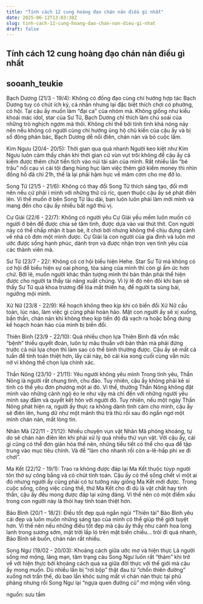 ```yaml
---
title: "Tính cách 12 cung hoàng đạo chán nản điều gì nhất"
date: 2025-06-12T13:03:38Z
slug: tinh-cach-12-cung-hoang-dao-chan-nan-dieu-gi-nhat
draft: false
---
```


## Tính cách 12 cung hoàng đạo chán nản điều gì nhất

## sooanh_teukie

Bạch Dương (21/3 - 19/4): Không có đồng đạo cùng chí hướng hợp tác
Bạch Dương tuy có chút ích kỷ, cá nhân nhưng lại đặc biệt thích chơi có phường, có hội. Tại cậu ấy muốn làm “đại ca” của nhóm mà. Không giống như kiểu khoái mác idol, star của Sư Tử, Bạch Dương chỉ thích làm chủ soái của những trò nghịch ngợm mà thôi. Không chỉ thế bởi tính tình khá nóng nảy nên nếu không có người cùng chí hướng ủng hộ chủ kiến của cậu ấy và bị số đông phản bác, Bạch Dương dễ nổi điên, chán nản và bỏ cuộc lắm.

Kim Ngưu (20/4- 20/5): Thời gian qua quá nhanh
Người keo kiệt như Kim Ngưu luôn cảm thấy chán khi thời gian cứ vùn vụt trôi không để cậu ấy cá kiếm được thêm chút tiền tích vào núi tài sản của mình. Rất nhiều lần “bé trâu” nổi cạu vì cái tội đang hùng hục làm việc thêm giờ kiếm money thì nhìn đồng hồ đã chỉ 21h, thế là lại phải hậm hực về măm cơm cho mẹ đỡ lo.

Song Tử (21/5 - 21/6): Không có thay đổi
Song Tử thích sáng tạo, đổi mới nên nếu cứ phải ì mình với những thứ cũ ríc, quen thuộc cậu ấy sẽ phát điên lên. Vì thế muốn ở bên Song Tử lâu dài, bạn luôn luôn phải làm mới mình và mang đến cho cậu ấy nhiều bất ngờ thú vị.

Cự Giải (22/6 - 22/7): Không có người yêu
Cự Giải yếu mềm luôn muốn có người ở bên để được chia sẻ tâm tình, được dựa vào vai thút thít. Con người này có thể chấp nhận ít bạn bè, ít chơi bời nhưng không thể chịu đựng cảnh về nhà cô đơn một mình được. Cự Giải là con người của gia đình và luôn mơ ước được sống hạnh phúc, dành trọn và được nhận trọn vẹn tình yêu của các thành viên mà.

Sư Tử (23/7 - 22/: Không có cơ hội biểu hiện
Hehe. Star Sư Tử mà không có cơ hội để biểu hiện sự oai phong, tỏa sáng của mình thì còn gì ấm ức hơn chứ. Bởi lẽ, muốn người khác thần tượng mình thì bản thân phải thể hiện được cho người ta thấy tài năng xuất chúng. Vì lý lẽ đó nên đôi khi bạn sẽ thấy Sư Tử quá khoa trương để lóa mắt thiên hạ, để người ta sùng bái, ngưỡng mội mình.

Xử Nữ (23/8 - 22/9): Kế hoạch không theo kịp khi có biến đổi
Xử Nữ cầu toàn, lúc nào, làm việc gì cũng phải hoàn hảo. Mặt con người ấy sẽ xị xuống, bần thần, chán nản khi không theo kịp tiến độ đã vạch ra hoặc bỗng dưng kế hoạch hoàn hảo của mình bị biến đổi.

Thiên Bình (23/9 - 22/10): Quá nhiều chọn lựa
Thiên Bình đã vốn mắc “bệnh” thiếu quyết đoán, luôn tự mâu thuẫn với bản thân mà phải đứng trước cả núi lựa chọn thì làm sao có thể bình thường được. Cậu ấy sẽ mất cả tuần để tính toán thiệt hơn, lấy cái này, bỏ cái kia xong cuối cùng vẫn nức nở vì không thể chọn lựa chính xác.

Thần Nông (23/10 - 21/11): Yêu người không yêu mình
Trong tình yêu, Thần Nông là người rất chung tình, chu đáo. Tuy nhiên, cậu ấy không phải kẻ si tình có thể yêu đơn phương một ai đó. Vì thế, thường Thần Nông không đặt mình vào những cảnh ngộ éo le như vậy mà chỉ đến với những người yêu mình say đắm và quyết kết hôn với người đó. Tuy nhiên, nếu một ngày Thần Nông phát hiện ra, người ấy thực ra không dành tình cảm cho mình, cậu ấy sẽ điên lên, hung dữ như một mãnh thú trả thù rồi sau đó ngẩn ngơ một mình chán nản, mất lòng tin.

Nhân Mã (22/11 - 21/12): Nhiều chuyện vụn vặt
Nhân Mã phóng khoáng, tự do sẽ chán nản điên lên khi phải xử lý quá nhiều thứ vụn vặt. Với cậu ấy, cái gì cũng có thể đơn giản hóa thế nên, những tiểu tiết có thể cho qua để tập trung vào mục tiêu chính. Và để “làm cho nhanh rồi còn a-lê-hấp phi xe đi chơi”.

Ma Kết (22/12 - 19/1): Trao ra không được đáp lại
Ma Kết thuộc túyp người tôn thờ sự công bằng và có chút tính toán. Cậu ấy có thể sống chết vì một ai đó nhưng người ấy cũng phải có tư tưởng này giống Ma Kết mới được. Trong cuộc sống, công việc cũng thế, thứ Ma Kết cho đi dù là vật chất hay tinh thần, cậu ấy đều mong được đáp lại xứng đáng. Vì thế nên có một điểm xấu trong con người này là thói hay tính toán thiệt hơn.

Bảo Bình (20/1 - 18/2): Điều tốt đẹp quá ngắn ngủi
“Thiên tài” Bảo Bình yêu cái đẹp và luôn muốn những sáng tạo của mình có thể giúp thế giới tuyệt hơn. Vì thế nên nếu những điều tốt đẹp mà cậu ấy thấy như cánh hoa long lanh trong sương sớm, mặt trời lấp ló trên mặt biển chiều… trôi đi quá nhanh, Bảo Bình sẽ buồn, chán nản rất nhiều.

Song Ngư (19/02 - 20/03): Khoảng cách giữa ước mơ và hiện thực
Là người sống mơ mộng, lãng mạn, tâm trạng cảu Song Ngư luôn rất “thảm” khi trở về với hiện thực bởi khoảng cách quá xa giữa đời thực với thế giới mà cậu ấy mong muốn. Dù nhiều lần bị “rơi bộp” thật đau từ “chốn thiên đường” xuống nơi trần thế, dù bao lần khóc sưng mắt vì chán nản thực tại phũ phàng nhưng rồi Song Ngư lại “ngựa quen đường cũ” mơ mộng viển vông.

nguồn: sưu tầm